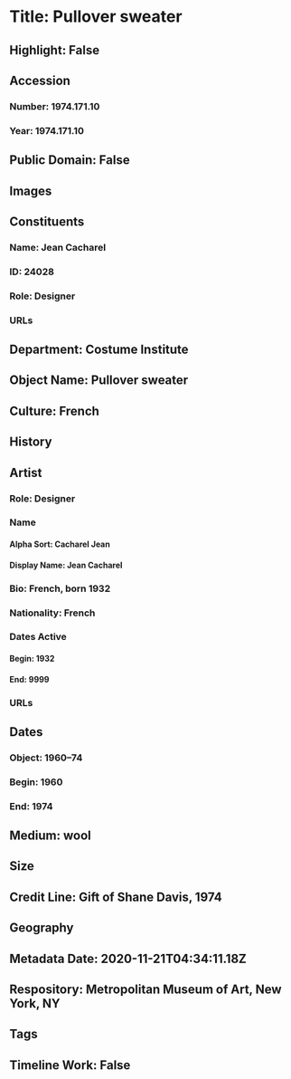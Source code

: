 # Title: Pullover sweater
## Highlight: False
## Accession
### Number: 1974.171.10
### Year: 1974.171.10
## Public Domain: False
## Images
## Constituents
### Name: Jean Cacharel
### ID: 24028
### Role: Designer
### URLs
## Department: Costume Institute
## Object Name: Pullover sweater
## Culture: French
## History
## Artist
### Role: Designer
### Name
#### Alpha Sort: Cacharel Jean
#### Display Name: Jean Cacharel
### Bio: French, born 1932
### Nationality: French
### Dates Active
#### Begin: 1932
#### End: 9999
### URLs
## Dates
### Object: 1960–74
### Begin: 1960
### End: 1974
## Medium: wool
## Size
## Credit Line: Gift of Shane Davis, 1974
## Geography
## Metadata Date: 2020-11-21T04:34:11.18Z
## Respository: Metropolitan Museum of Art, New York, NY
## Tags
## Timeline Work: False